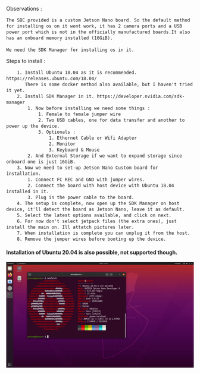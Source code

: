 Observations :

	The SBC provided is a custom Jetson Nano board. So the default method for installing os on it wont work, it has 2 camera ports and a USB power port which is not in the officially manufactured boards.It also has an onboard memory installed (16GiB).

	We need the SDK Manager for installing os in it. 
	
Steps to install :

		1. Install Ubuntu 18.04 as it is recommended. https://releases.ubuntu.com/18.04/ 
		   There is some docker method also available, but I haven't tried it yet.
		2. Install SDK Manager in it. https://developer.nvidia.com/sdk-manager
			1. Now before installing we need some things : 
				1. Female to female jumper wire
				2. Two USB cables, one for data transfer and another to power up the device.
				3. Optionals : 
					1. Ethernet Cable or Wifi Adapter
					2. Monitor
					3. Keyboard & Mouse
			2. And External Storage if we want to expand storage since onboard one is just 16GiB.
		3. Now we need to set-up Jetson Nano Custom board for installation.
			1. Connect FC REC and GND with jumper wires.
			2. Connect the board with host device with Ubuntu 18.04 installed in it.
			3. Plug in the power cable to the board. 
		4. The setup is complete, now open up the SDK Manager on host device, it'll detect the board as Jetson Nano, leave it as default. 
		5. Select the latest options available, and click on next.
		6. For now don't select jetpack files (the extra ones), just install the main on. Ill attatch pictures later. 
		7. When installation is complete you can unplug it from the host.
		8. Remove the jumper wires before booting up the device.


#### Installation of Ubuntu 20.04 is also possible, not supported though.

![preview_ubuntu](https://raw.githubusercontent.com/nandan645/FlightControl-Simulation-And-Algorithms/refs/heads/main/assets/WhatsApp%20Image%202024-12-09%20at%205.57.21%20PM.jpeg)

